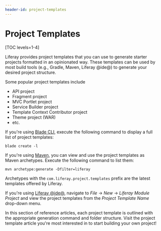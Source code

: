 ```yaml
---
header-id: project-templates
---
```


# Project Templates

[TOC levels=1-4]

Liferay provides project templates that you can use to generate starter projects
formatted in an opinionated way. These templates can be used by most build tools
(e.g., Gradle, Maven, Liferay @ide@) to generate your desired project structure.

Some popular project templates include

- API project
- Fragment project
- MVC Portlet project
- Service Builder project
- Template Context Contributor project
- Theme project (WAR)
- etc.

If you're using [Blade CLI](/docs/7-0/tutorials/-/knowledge_base/t/blade-cli),
execute the following command to display a full list of project templates:

    blade create -l

If you're using [Maven](/docs/7-0/tutorials/-/knowledge_base/t/maven), you can
view and use the project templates as Maven archetypes. Execute the following
command to list them:

    mvn archetype:generate -Dfilter=liferay

Archetypes with the `com.liferay.project.templates` prefix are the latest
templates offered by Liferay.

If you're using
[Liferay @ide@](/docs/7-0/tutorials/-/knowledge_base/t/liferay-ide), navigate
to *File* &rarr; *New* &rarr; *Liferay Module Project* and view the project
templates from the *Project Template Name* drop-down menu.

In this section of reference articles, each project template is outlined with
the appropriate generation command and folder structure. Visit the project
template article you're most interested in to start building your own project!
